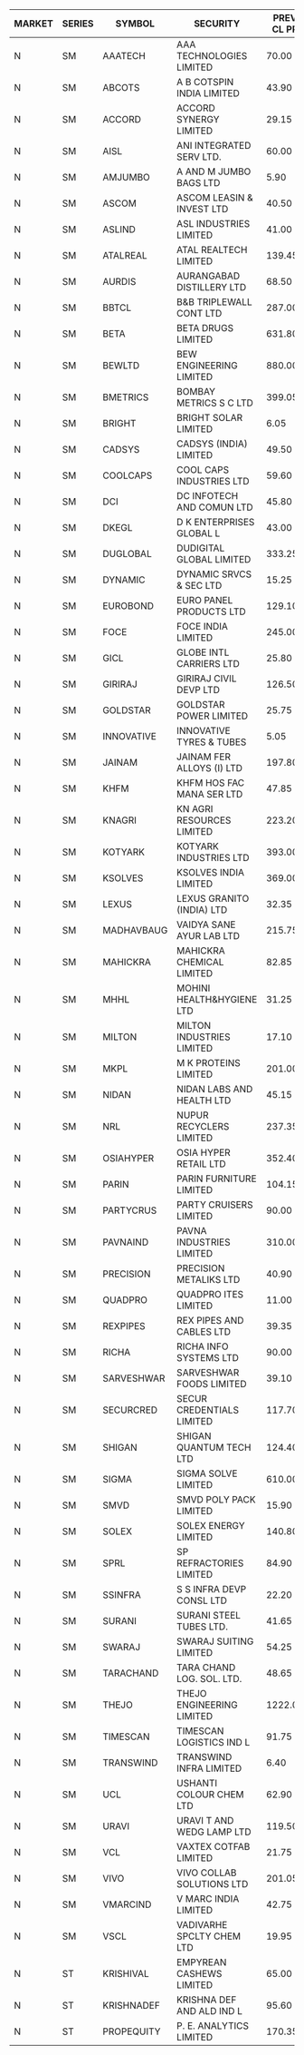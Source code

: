 


| MARKET | SERIES | SYMBOL | SECURITY | PREV CL PR | OPEN PRICE | HIGH PRICE | LOW PRICE | CLOSE PRICE | NET TRDVAL | NET TRDQTY | CORP IND | HI 52 WK | LO 52 WK |
| ----- | ----- | ----- | ----- | ----- | ----- | ----- | ----- | ----- | ----- | ----- | ----- | ----- | ----- |
| N | SM | AAATECH | AAA TECHNOLOGIES LIMITED | 70.00 | 69.00 | 71.00 | 69.00 | 71.00 | 5802000.00 | 84000 |  | 78.00 | 42.10 |
| N | SM | ABCOTS | A B COTSPIN INDIA LIMITED | 43.90 | 45.30 | 45.30 | 44.00 | 44.95 | 717000.00 | 16000 |  | 61.35 | 42.25 |
| N | SM | ACCORD | ACCORD SYNERGY LIMITED | 29.15 | 30.60 | 30.60 | 30.60 | 30.60 | 61200.00 | 2000 |  | 37.30 | 14.45 |
| N | SM | AISL | ANI INTEGRATED SERV LTD. | 60.00 | 58.00 | 58.00 | 57.00 | 57.00 | 206400.00 | 3600 |  | 72.45 | 31.55 |
| N | SM | AMJUMBO | A AND M JUMBO BAGS LTD | 5.90 | 6.15 | 6.15 | 5.90 | 5.90 | 193200.00 | 32000 |  | 9.75 | 5.65 |
| N | SM | ASCOM | ASCOM LEASIN & INVEST LTD | 40.50 | 42.50 | 42.50 | 42.50 | 42.50 | 170000.00 | 4000 |  | 81.00 | 30.00 |
| N | SM | ASLIND | ASL INDUSTRIES LIMITED | 41.00 | 41.00 | 41.00 | 41.00 | 41.00 | 984000.00 | 24000 |  | 48.75 | 11.00 |
| N | SM | ATALREAL | ATAL REALTECH LIMITED | 139.45 | 146.95 | 146.95 | 139.05 | 140.00 | 1817680.00 | 12800 |  | 188.40 | 30.95 |
| N | SM | AURDIS | AURANGABAD DISTILLERY LTD | 68.50 | 68.50 | 71.90 | 68.50 | 68.95 | 418700.00 | 6000 |  | 86.00 | 29.60 |
| N | SM | BBTCL | B&B TRIPLEWALL CONT LTD | 287.00 | 295.00 | 298.95 | 295.00 | 297.25 | 2381000.00 | 8000 |  | 307.00 | 73.00 |
| N | SM | BETA | BETA DRUGS LIMITED | 631.80 | 561.00 | 640.00 | 561.00 | 637.65 | 3395940.00 | 5400 |  | 695.00 | 120.00 |
| N | SM | BEWLTD | BEW ENGINEERING LIMITED | 880.00 | 880.05 | 880.05 | 850.00 | 850.00 | 1934500.00 | 2250 |  | 1187.20 | 228.15 |
| N | SM | BMETRICS | BOMBAY METRICS S C LTD | 399.05 | 405.00 | 409.00 | 405.00 | 405.00 | 1462800.00 | 3600 |  | 449.00 | 117.90 |
| N | SM | BRIGHT | BRIGHT SOLAR LIMITED | 6.05 | 6.05 | 6.20 | 6.00 | 6.05 | 418200.00 | 69000 |  | 12.70 | 4.60 |
| N | SM | CADSYS | CADSYS (INDIA) LIMITED | 49.50 | 47.05 | 47.05 | 47.05 | 47.05 | 94100.00 | 2000 |  | 52.00 | 18.20 |
| N | SM | COOLCAPS | COOL CAPS INDUSTRIES LTD | 59.60 | 62.00 | 62.00 | 55.10 | 57.10 | 4672350.00 | 81000 |  | 62.00 | 41.50 |
| N | SM | DCI | DC INFOTECH AND COMUN LTD | 45.80 | 43.00 | 43.60 | 43.00 | 43.60 | 519600.00 | 12000 |  | 100.00 | 35.95 |
| N | SM | DKEGL | D K ENTERPRISES GLOBAL L | 43.00 | 43.10 | 43.30 | 43.10 | 43.30 | 259200.00 | 6000 |  | 72.60 | 35.10 |
| N | SM | DUGLOBAL | DUDIGITAL GLOBAL LIMITED | 333.25 | 316.60 | 316.60 | 316.60 | 316.60 | 316600.00 | 1000 |  | 449.80 | 95.00 |
| N | SM | DYNAMIC | DYNAMIC SRVCS & SEC LTD | 15.25 | 15.25 | 15.50 | 14.70 | 15.15 | 547900.00 | 36000 |  | 57.70 | 14.45 |
| N | SM | EUROBOND | EURO PANEL PRODUCTS LTD | 129.10 | 134.95 | 134.95 | 128.00 | 129.00 | 2862700.00 | 22000 |  | 147.65 | 72.05 |
| N | SM | FOCE | FOCE INDIA LIMITED | 245.00 | 245.00 | 245.00 | 245.00 | 245.00 | 294000.00 | 1200 |  | 269.00 | 185.10 |
| N | SM | GICL | GLOBE INTL CARRIERS LTD | 25.80 | 27.05 | 27.05 | 27.05 | 27.05 | 202875.00 | 7500 |  | 27.05 | 17.15 |
| N | SM | GIRIRAJ | GIRIRAJ CIVIL DEVP LTD | 126.50 | 125.00 | 125.00 | 125.00 | 125.00 | 150000.00 | 1200 |  | 126.50 | 63.65 |
| N | SM | GOLDSTAR | GOLDSTAR POWER LIMITED | 25.75 | 26.10 | 26.15 | 26.10 | 26.15 | 1409700.00 | 54000 |  | 27.05 | 20.00 |
| N | SM | INNOVATIVE | INNOVATIVE TYRES & TUBES | 5.05 | 5.15 | 5.30 | 4.95 | 5.30 | 2469150.00 | 474000 |  | 20.45 | 4.95 |
| N | SM | JAINAM | JAINAM FER ALLOYS (I) LTD | 197.80 | 197.80 | 203.95 | 190.30 | 195.00 | 1574100.00 | 8000 |  | 218.60 | 69.70 |
| N | SM | KHFM | KHFM HOS FAC MANA SER LTD | 47.85 | 46.80 | 48.25 | 45.50 | 46.85 | 1282470.00 | 27900 |  | 72.00 | 28.80 |
| N | SM | KNAGRI | KN AGRI RESOURCES LIMITED | 223.20 | 224.00 | 247.00 | 218.00 | 239.95 | 77450880.00 | 329600 |  | 247.00 | 202.00 |
| N | SM | KOTYARK | KOTYARK INDUSTRIES LTD | 393.00 | 378.00 | 401.00 | 377.05 | 382.90 | 3106600.00 | 8000 |  | 402.00 | 67.90 |
| N | SM | KSOLVES | KSOLVES INDIA LIMITED | 369.00 | 370.00 | 372.90 | 365.00 | 370.00 | 2067660.00 | 5600 |  | 1718.20 | 292.60 |
| N | SM | LEXUS | LEXUS GRANITO (INDIA) LTD | 32.35 | 33.95 | 33.95 | 33.95 | 33.95 | 203700.00 | 6000 |  | 44.45 | 10.30 |
| N | SM | MADHAVBAUG | VAIDYA SANE AYUR LAB LTD | 215.75 | 203.00 | 205.00 | 194.25 | 195.05 | 9555040.00 | 48000 |  | 249.40 | 137.90 |
| N | SM | MAHICKRA | MAHICKRA CHEMICAL LIMITED | 82.85 | 82.85 | 82.85 | 77.20 | 79.50 | 362775.00 | 4500 |  | 96.50 | 75.00 |
| N | SM | MHHL | MOHINI HEALTH&HYGIENE LTD | 31.25 | 32.40 | 33.40 | 31.75 | 33.40 | 1775700.00 | 54000 |  | 42.75 | 19.15 |
| N | SM | MILTON | MILTON INDUSTRIES LIMITED | 17.10 | 16.55 | 17.00 | 16.30 | 16.65 | 3483480.00 | 211200 |  | 27.05 | 12.50 |
| N | SM | MKPL | M K PROTEINS LIMITED | 201.00 | 201.00 | 201.00 | 201.00 | 201.00 | 402000.00 | 2000 |  | 201.00 | 79.50 |
| N | SM | NIDAN | NIDAN LABS AND HEALTH LTD | 45.15 | 43.75 | 45.45 | 43.60 | 44.95 | 619700.00 | 14000 |  | 70.70 | 32.20 |
| N | SM | NRL | NUPUR RECYCLERS LIMITED | 237.35 | 239.90 | 249.00 | 235.00 | 248.10 | 79684770.00 | 330000 |  | 316.05 | 124.20 |
| N | SM | OSIAHYPER | OSIA HYPER RETAIL LTD | 352.40 | 340.00 | 378.80 | 330.00 | 361.70 | 3374760.00 | 9600 |  | 397.00 | 117.00 |
| N | SM | PARIN | PARIN FURNITURE LIMITED | 104.15 | 109.35 | 109.35 | 109.35 | 109.35 | 437400.00 | 4000 |  | 109.35 | 44.00 |
| N | SM | PARTYCRUS | PARTY CRUISERS LIMITED | 90.00 | 90.00 | 90.00 | 88.00 | 88.00 | 532000.00 | 6000 |  | 122.00 | 16.50 |
| N | SM | PAVNAIND | PAVNA INDUSTRIES LIMITED | 310.00 | 304.05 | 304.05 | 304.05 | 304.05 | 243240.00 | 800 |  | 335.00 | 165.05 |
| N | SM | PRECISION | PRECISION METALIKS LTD | 40.90 | 42.45 | 42.45 | 40.25 | 40.35 | 491300.00 | 12000 |  | 55.95 | 34.00 |
| N | SM | QUADPRO | QUADPRO ITES LIMITED | 11.00 | 11.00 | 11.90 | 11.00 | 11.20 | 880500.00 | 78000 |  | 18.80 | 9.00 |
| N | SM | REXPIPES | REX PIPES AND CABLES LTD | 39.35 | 37.85 | 37.85 | 37.40 | 37.65 | 2401600.00 | 64000 |  | 64.35 | 26.00 |
| N | SM | RICHA | RICHA INFO SYSTEMS LTD | 90.00 | 90.30 | 95.00 | 90.30 | 95.00 | 185300.00 | 2000 |  | 104.95 | 65.10 |
| N | SM | SARVESHWAR | SARVESHWAR FOODS LIMITED | 39.10 | 41.95 | 41.95 | 38.40 | 41.75 | 444960.00 | 11200 |  | 67.65 | 17.10 |
| N | SM | SECURCRED | SECUR CREDENTIALS LIMITED | 117.70 | 123.50 | 123.55 | 114.20 | 122.65 | 4223610.00 | 36000 |  | 133.45 | 12.00 |
| N | SM | SHIGAN | SHIGAN QUANTUM TECH LTD | 124.40 | 125.40 | 126.90 | 125.00 | 126.90 | 6061350.00 | 48000 |  | 140.00 | 93.00 |
| N | SM | SIGMA | SIGMA SOLVE LIMITED | 610.00 | 615.00 | 615.00 | 615.00 | 615.00 | 184500.00 | 300 |  | 745.75 | 40.00 |
| N | SM | SMVD | SMVD POLY PACK LIMITED | 15.90 | 15.60 | 15.60 | 15.60 | 15.60 | 31200.00 | 2000 |  | 29.50 | 7.40 |
| N | SM | SOLEX | SOLEX ENERGY LIMITED | 140.80 | 142.00 | 144.00 | 142.00 | 144.00 | 572000.00 | 4000 |  | 176.00 | 40.65 |
| N | SM | SPRL | SP REFRACTORIES LIMITED | 84.90 | 80.00 | 84.70 | 80.00 | 84.70 | 263520.00 | 3200 |  | 84.90 | 80.00 |
| N | SM | SSINFRA | S S INFRA DEVP CONSL LTD | 22.20 | 22.50 | 23.00 | 22.50 | 22.75 | 136500.00 | 6000 |  | 33.40 | 8.00 |
| N | SM | SURANI | SURANI STEEL TUBES LTD. | 41.65 | 39.70 | 43.45 | 39.60 | 40.55 | 1150900.00 | 28000 |  | 48.50 | 19.00 |
| N | SM | SWARAJ | SWARAJ SUITING LIMITED | 54.25 | 54.90 | 54.90 | 53.00 | 54.70 | 1740000.00 | 32000 |  | 55.60 | 49.50 |
| N | SM | TARACHAND | TARA CHAND LOG. SOL. LTD. | 48.65 | 52.00 | 52.00 | 50.00 | 50.30 | 407600.00 | 8000 |  | 66.00 | 30.00 |
| N | SM | THEJO | THEJO ENGINEERING LIMITED | 1222.05 | 1220.00 | 1239.90 | 1220.00 | 1225.00 | 1470735.00 | 1200 |  | 3950.00 | 826.00 |
| N | SM | TIMESCAN | TIMESCAN LOGISTICS IND L | 91.75 | 90.00 | 90.00 | 87.10 | 87.60 | 1244400.00 | 14000 |  | 161.15 | 74.25 |
| N | SM | TRANSWIND | TRANSWIND INFRA LIMITED | 6.40 | 6.10 | 6.10 | 6.10 | 6.10 | 170800.00 | 28000 |  | 11.95 | 3.80 |
| N | SM | UCL | USHANTI COLOUR CHEM LTD | 62.90 | 63.90 | 65.00 | 61.85 | 61.85 | 771300.00 | 12000 |  | 67.50 | 29.00 |
| N | SM | URAVI | URAVI T AND WEDG LAMP LTD | 119.50 | 120.00 | 120.00 | 120.00 | 120.00 | 3024000.00 | 25200 |  | 155.00 | 110.00 |
| N | SM | VCL | VAXTEX COTFAB LIMITED | 21.75 | 20.70 | 21.80 | 20.70 | 20.85 | 2601250.00 | 125000 |  | 136.20 | 20.35 |
| N | SM | VIVO | VIVO COLLAB SOLUTIONS LTD | 201.05 | 200.70 | 201.00 | 198.45 | 201.00 | 1917440.00 | 9600 |  | 369.80 | 145.00 |
| N | SM | VMARCIND | V MARC INDIA LIMITED | 42.75 | 43.20 | 44.50 | 42.80 | 43.20 | 2225550.00 | 51000 |  | 52.80 | 25.35 |
| N | SM | VSCL | VADIVARHE SPCLTY CHEM LTD | 19.95 | 19.10 | 19.10 | 19.00 | 19.00 | 171600.00 | 9000 |  | 35.05 | 13.45 |
| N | ST | KRISHIVAL | EMPYREAN CASHEWS LIMITED | 65.00 | 68.25 | 68.25 | 68.25 | 68.25 | 1228500.00 | 18000 |  | 68.25 | 40.70 |
| N | ST | KRISHNADEF | KRISHNA DEF AND ALD IND L | 95.60 | 98.90 | 100.35 | 97.90 | 100.35 | 15862050.00 | 159000 |  | 100.35 | 72.00 |
| N | ST | PROPEQUITY | P. E. ANALYTICS LIMITED | 170.35 | 176.30 | 177.10 | 172.40 | 176.65 | 10127400.00 | 57600 |  | 189.00 | 159.95 |



